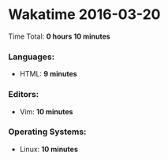 # Wakatime 2016-03-20

Time Total: **0 hours 10 minutes**

### Languages:
- HTML: **9 minutes** 

### Editors:
- Vim: **10 minutes** 

### Operating Systems:
- Linux: **10 minutes** 

